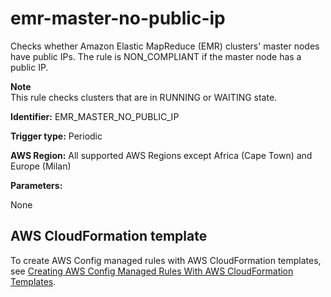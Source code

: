 # emr\-master\-no\-public\-ip<a name="emr-master-no-public-ip"></a>

Checks whether Amazon Elastic MapReduce \(EMR\) clusters' master nodes have public IPs\. The rule is NON\_COMPLIANT if the master node has a public IP\.

**Note**  
This rule checks clusters that are in RUNNING or WAITING state\.

**Identifier:** EMR\_MASTER\_NO\_PUBLIC\_IP

**Trigger type:** Periodic

**AWS Region:** All supported AWS Regions except Africa \(Cape Town\) and Europe \(Milan\)

**Parameters:**

None  

## AWS CloudFormation template<a name="w24aac11c29c17d185c17"></a>

To create AWS Config managed rules with AWS CloudFormation templates, see [Creating AWS Config Managed Rules With AWS CloudFormation Templates](aws-config-managed-rules-cloudformation-templates.md)\.